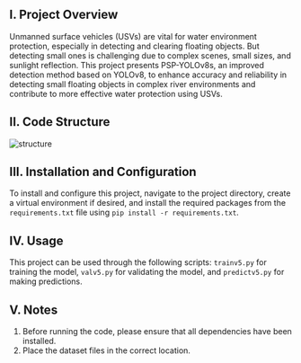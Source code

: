 ## I. Project Overview

Unmanned surface vehicles (USVs) are vital for water environment protection, especially in detecting and clearing floating objects. But detecting small ones is challenging due to complex scenes, small sizes, and sunlight reflection. This project presents PSP-YOLOv8s, an improved detection method based on YOLOv8, to enhance accuracy and reliability in detecting small floating objects in complex river environments and contribute to more effective water protection using USVs.

## II. Code Structure

![structure](https://github.com/user-attachments/assets/356b30a6-38e9-4a11-880c-92775b55da9f)

## III. Installation and Configuration

To install and configure this project, navigate to the project directory, create a virtual environment if desired, and install the required packages from the `requirements.txt` file using `pip install -r requirements.txt`.

## IV. Usage

This project can be used through the following scripts: `trainv5.py` for training the model, `valv5.py` for validating the model, and `predictv5.py` for making predictions.

## V. Notes

1. Before running the code, please ensure that all dependencies have been installed.
2. Place the dataset files in the correct location.
